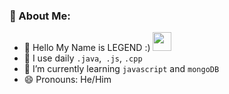 
### 🤵 About Me:
- 🏦 Hello My Name is LEGEND :)
      <img src="https://media.giphy.com/media/WUlplcMpOCEmTGBtBW/giphy.gif" width="30">
- 🤔 I use daily ```.java```,``` .js```, ```.cpp```
- 🌱 I’m currently learning ```javascript``` and ```mongoDB```
- 😄 Pronouns: He/Him



